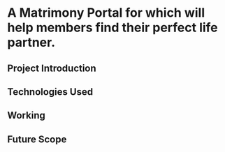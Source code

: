 # A Matrimony Portal for which will help members find their perfect life partner.

## Project Introduction 

## Technologies Used

## Working

## Future Scope 
